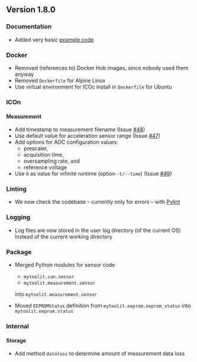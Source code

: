 ## Version 1.8.0

### Documentation

- Added very basic [example code](https://mytoolit.github.io/ICOc/#code-examples)

### Docker

- Removed (references to) Docker Hub images, since nobody used them anyway
- Removed `Dockerfile` for Alpine Linux
- Use virtual environment for ICOc install in `Dockerfile` for Ubuntu

### ICOn

#### Measurement

- Add timestamp to measurement filename (Issue [#48](https://github.com/MyTooliT/ICOc/issues/48))
- Use default value for acceleration sensor range (Issue [#47](https://github.com/MyTooliT/ICOc/issues/47))
- Add options for ADC configuration values:
  - prescaler,
  - acquisition time,
  - oversampling rate, and
  - reference voltage
- Use `0` as value for infinite runtime (option `-t/--time`) (Issue [#49](https://github.com/MyTooliT/ICOc/issues/49))

### Linting

- We now check the codebase – currently only for errors – with [Pylint](https://github.com/PyCQA/pylint)

### Logging

- Log files are now stored in the user log directory (of the current OS) instead of the current working directory

### Package

- Merged Python modules for sensor code

  - `mytoolit.can.sensor`
  - `mytoolit.measurement.sensor`

  into `mytoolit.measurement.sensor`

- Moved `EEPROMStatus` definition from `mytoolit.eeprom.eeprom_status` into `mytoolit.eeprom.status`

### Internal

#### Storage

- Add method `dataloss` to determine amount of measurement data loss
